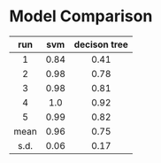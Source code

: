 # Model Comparison

| run  |  svm   | decison tree  |
|:----:|:------:|:-------------:|
| 1    | 0.84   | 0.41          |
| 2    | 0.98   | 0.78          |
| 3    | 0.98   | 0.81          |
| 4    | 1.0    | 0.92          |
| 5    | 0.99   | 0.82          |
| mean | 0.96   | 0.75          |
| s.d. | 0.06   | 0.17          |

